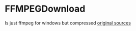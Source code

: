 # FFMPEGDownload

Is just ffmpeg for windows but compressed [original sources](https://www.gyan.dev/ffmpeg/builds/)
